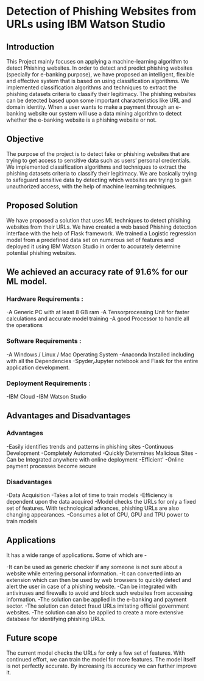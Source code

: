 # Detection of Phishing Websites from URLs using IBM Watson Studio

## Introduction
This Project mainly focuses on applying a machine-learning algorithm to detect Phishing websites.
In order to detect and predict phishing websites (specially for e-banking purpose), we have proposed an intelligent, flexible and effective system that is based on using classification algorithms.  We implemented classification algorithms and techniques to extract the phishing datasets criteria to classify their legitimacy. The phishing websites can be detected based upon some important characteristics like URL and domain identity. When a user wants to make a payment through an e-banking website our system will use a data mining algorithm to detect whether the e-banking website is a phishing website or not.


## Objective
The purpose of the project is to detect fake or phishing websites that are trying to get access to sensitive data such as users’ personal credentials.  We implemented classification algorithms and techniques to extract the phishing datasets criteria to classify their legitimacy. We are basically trying to safeguard sensitive data by detecting which websites are trying to gain unauthorized access, with the help of machine learning techniques. 

## Proposed Solution
We have proposed a solution that uses ML techniques to detect phisihing websites from their URLs. We have created a web based Phishing detection interface with the help of Flask framework. We trained a Logistic regression model from a predefined data set on numerous set of features and deployed it using IBM Watson Studio in order to accurately determine potential phishing websites.

## We achieved an accuracy rate of 91.6% for our ML model. 

### Hardware Requirements :
  -A Generic PC with at least 8 GB ram
  -A Tensorprocessing Unit for faster calculations and accurate model training
  -A good Processor to handle all the operations

### Software Requirements :
  -A Windows / Linux / Mac Operating System
  -Anaconda Installed including with all the Dependencies
  -Spyder,Jupyter notebook and Flask for the entire application development.
  
### Deployment Requirements :
  -IBM Cloud
  -IBM Watson Studio
  
## Advantages and Disadvantages

### Advantages
  -Easily identifies trends and patterns in phishing sites
  -Continuous Development
  -Completely Automated
  -Quickly Determines Malicious Sites
  -Can be Integrated anywhere with online deployment
  -Efficient'
  -Online payment processes become secure

### Disadvantages
  -Data Acquisition
  -Takes a lot of time to train models
  -Efficiency is dependent upon the data acquired
  -Model checks the URLs for only a fixed set of features. With technological advances, phishing URLs are also changing appearances.
  -Consumes a lot of CPU, GPU and TPU power to train models

## Applications

It has a wide range of applications. Some of which are - 

  -It can be used as generic checker if any someone is not sure about a website while entering personal information.
  -It can converted into an extension which can then be used by web browsers to quickly detect and alert the user in case of a phishing website.
  -Can be integrated with antiviruses and firewalls to avoid and block such websites from accessing information.
  -The solution can be applied in the e-banking and payment sector.
  -The solution can detect fraud URLs imitating official government websites.
  -The solution can also be applied to create a more extensive database for identifying phishing URLs.
  
## Future scope

The current model checks the URLs for only a few set of features. With continued effort, we can train the model for more features. The model itself is not perfectly accurate. By increasing its accuracy we can further improve it.





